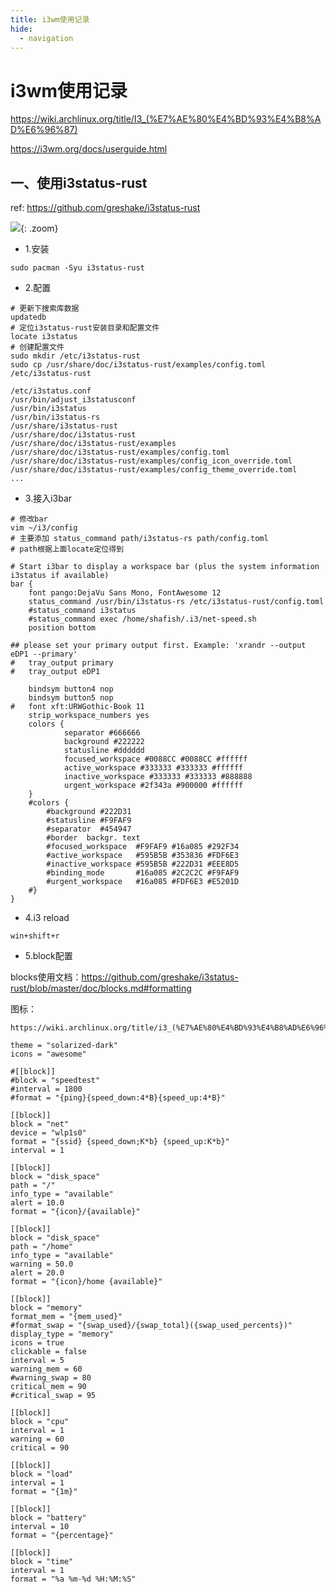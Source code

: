 ```yaml
---
title: i3wm使用记录
hide:
  - navigation
---
```


# i3wm使用记录

https://wiki.archlinux.org/title/I3_(%E7%AE%80%E4%BD%93%E4%B8%AD%E6%96%87)

https://i3wm.org/docs/userguide.html

## 一、使用i3status-rust

ref: https://github.com/greshake/i3status-rust

![](https://picture.cdn.shafish.cn/blog/i3wm-i3status-rust.png){: .zoom}

- 1.安装

``` shell
sudo pacman -Syu i3status-rust
```

- 2.配置

``` shell
# 更新下搜索库数据
updatedb
# 定位i3status-rust安装目录和配置文件
locate i3status
# 创建配置文件
sudo mkdir /etc/i3status-rust
sudo cp /usr/share/doc/i3status-rust/examples/config.toml /etc/i3status-rust
```

``` title="locate 结果"
/etc/i3status.conf
/usr/bin/adjust_i3statusconf
/usr/bin/i3status
/usr/bin/i3status-rs
/usr/share/i3status-rust
/usr/share/doc/i3status-rust
/usr/share/doc/i3status-rust/examples
/usr/share/doc/i3status-rust/examples/config.toml
/usr/share/doc/i3status-rust/examples/config_icon_override.toml
/usr/share/doc/i3status-rust/examples/config_theme_override.toml
...
```

- 3.接入i3bar

``` shell
# 修改bar
vim ~/i3/config
# 主要添加 status_command path/i3status-rs path/config.toml
# path根据上面locate定位得到
```

``` config title="~/i3/config"
# Start i3bar to display a workspace bar (plus the system information i3status if available)
bar {
	font pango:DejaVu Sans Mono, FontAwesome 12
	status_command /usr/bin/i3status-rs /etc/i3status-rust/config.toml
	#status_command i3status
	#status_command exec /home/shafish/.i3/net-speed.sh
	position bottom

## please set your primary output first. Example: 'xrandr --output eDP1 --primary'
#	tray_output primary
#	tray_output eDP1

	bindsym button4 nop
	bindsym button5 nop
#   font xft:URWGothic-Book 11
	strip_workspace_numbers yes
	colors {
        	separator #666666
       		background #222222
        	statusline #dddddd
       		focused_workspace #0088CC #0088CC #ffffff
        	active_workspace #333333 #333333 #ffffff
        	inactive_workspace #333333 #333333 #888888
        	urgent_workspace #2f343a #900000 #ffffff
	}
    #colors {
        #background #222D31
        #statusline #F9FAF9
        #separator  #454947
        #border  backgr. text
        #focused_workspace  #F9FAF9 #16a085 #292F34
        #active_workspace   #595B5B #353836 #FDF6E3
        #inactive_workspace #595B5B #222D31 #EEE8D5
        #binding_mode       #16a085 #2C2C2C #F9FAF9
        #urgent_workspace   #16a085 #FDF6E3 #E5201D
    #}
}
```

- 4.i3 reload

`win+shift+r`

- 5.block配置

blocks使用文档：https://github.com/greshake/i3status-rust/blob/master/doc/blocks.md#formatting

图标：
``` 
https://wiki.archlinux.org/title/i3_(%E7%AE%80%E4%BD%93%E4%B8%AD%E6%96%87)#%E7%8A%B6%E6%80%81%E6%A0%8F%E4%B8%AD%E7%9A%84%E5%9B%BE%E6%A0%87%E5%AD%97%E4%BD%93
```

``` config
theme = "solarized-dark"
icons = "awesome"

#[[block]]
#block = "speedtest"
#interval = 1800
#format = "{ping}{speed_down:4*B}{speed_up:4*B}"

[[block]]
block = "net"
device = "wlp1s0"
format = "{ssid} {speed_down;K*b} {speed_up:K*b}"
interval = 1

[[block]]
block = "disk_space"
path = "/"
info_type = "available"
alert = 10.0
format = "{icon}/{available}"

[[block]]
block = "disk_space"
path = "/home"
info_type = "available"
warning = 50.0
alert = 20.0
format = "{icon}/home {available}"

[[block]]
block = "memory"
format_mem = "{mem_used}"
#format_swap = "{swap_used}/{swap_total}({swap_used_percents})"
display_type = "memory"
icons = true
clickable = false
interval = 5
warning_mem = 60
#warning_swap = 80
critical_mem = 90
#critical_swap = 95

[[block]]
block = "cpu"
interval = 1
warning = 60
critical = 90

[[block]]
block = "load"
interval = 1
format = "{1m}"

[[block]]
block = "battery"
interval = 10
format = "{percentage}"

[[block]]
block = "time"
interval = 1
format = "%a %m-%d %H:%M:%S"
```
